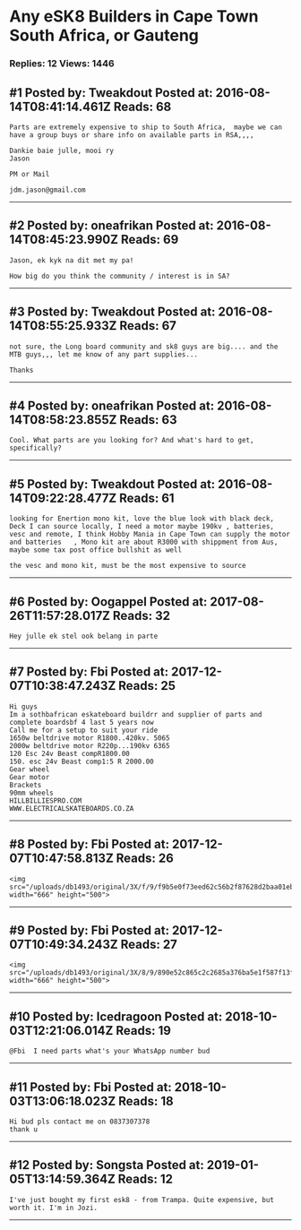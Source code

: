 # Any eSK8 Builders in Cape Town South Africa, or Gauteng

### Replies: 12 Views: 1446

## \#1 Posted by: Tweakdout Posted at: 2016-08-14T08:41:14.461Z Reads: 68

```
Parts are extremely expensive to ship to South Africa,  maybe we can have a group buys or share info on available parts in RSA,,,,

Dankie baie julle, mooi ry
Jason 

PM or Mail

jdm.jason@gmail.com
```

---
## \#2 Posted by: oneafrikan Posted at: 2016-08-14T08:45:23.990Z Reads: 69

```
Jason, ek kyk na dit met my pa!

How big do you think the community / interest is in SA?
```

---
## \#3 Posted by: Tweakdout Posted at: 2016-08-14T08:55:25.933Z Reads: 67

```
not sure, the Long board community and sk8 guys are big.... and the MTB guys,,, let me know of any part supplies...

Thanks
```

---
## \#4 Posted by: oneafrikan Posted at: 2016-08-14T08:58:23.855Z Reads: 63

```
Cool. What parts are you looking for? And what's hard to get, specifically?
```

---
## \#5 Posted by: Tweakdout Posted at: 2016-08-14T09:22:28.477Z Reads: 61

```
looking for Enertion mono kit, love the blue look with black deck, Deck I can source locally, I need a motor maybe 190kv , batteries, vesc and remote, I think Hobby Mania in Cape Town can supply the motor and batteries   , Mono kit are about R3000 with shippment from Aus, maybe some tax post office bullshit as well

the vesc and mono kit, must be the most expensive to source
```

---
## \#6 Posted by: Oogappel Posted at: 2017-08-26T11:57:28.017Z Reads: 32

```
Hey julle ek stel ook belang in parte
```

---
## \#7 Posted by: Fbi Posted at: 2017-12-07T10:38:47.243Z Reads: 25

```
Hi guys
Im a sothbafrican eskateboard buildrr and supplier of parts and complete boardsbf 4 last 5 years now
Call me for a setup to suit your ride
1650w beltdrive motor R1800..420kv. 5065
2000w beltdrive motor R220p...190kv 6365
120 Esc 24v Beast compR1800.00
150. esc 24v Beast comp1:5 R 2000.00
Gear wheel
Gear motor 
Brackets 
90mm wheels 
HILLBILLIESPRO.COM
WWW.ELECTRICALSKATEBOARDS.CO.ZA
```

---
## \#8 Posted by: Fbi Posted at: 2017-12-07T10:47:58.813Z Reads: 26

```
<img src="/uploads/db1493/original/3X/f/9/f9b5e0f73eed62c56b2f87628d2baa01eb58c45d.jpg" width="666" height="500">
```

---
## \#9 Posted by: Fbi Posted at: 2017-12-07T10:49:34.243Z Reads: 27

```
<img src="/uploads/db1493/original/3X/8/9/890e52c865c2c2685a376ba5e1f587f13f8890f5.jpg" width="666" height="500">
```

---
## \#10 Posted by: Icedragoon Posted at: 2018-10-03T12:21:06.014Z Reads: 19

```
@Fbi  I need parts what's your WhatsApp number bud
```

---
## \#11 Posted by: Fbi Posted at: 2018-10-03T13:06:18.023Z Reads: 18

```
Hi bud pls contact me on 0837307378
thank u
```

---
## \#12 Posted by: Songsta Posted at: 2019-01-05T13:14:59.364Z Reads: 12

```
I've just bought my first esk8 - from Trampa. Quite expensive, but worth it. I'm in Jozi.
```

---
